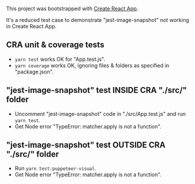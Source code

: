 This project was bootstrapped with [Create React App](https://github.com/facebookincubator/create-react-app).

It's a reduced test case to demonstrate "jest-image-snapshot" not working in Create React App.

## CRA unit & coverage tests

- `yarn test` works OK for "App.test.js".
- `yarn coverage` works OK, ignoring files & folders as specified in "package.json".

## "jest-image-snapshot" test INSIDE CRA "./src/" folder

- Uncomment "jest-image-snapshot" code in "./src/App.test.js" and run `yarn test`.
- Get Node error "TypeError: matcher.apply is not a function".

## "jest-image-snapshot" test OUTSIDE CRA "./src/" folder

- Run `yarn test:puppeteer-visual`.
- Get Node error "TypeError: matcher.apply is not a function".
